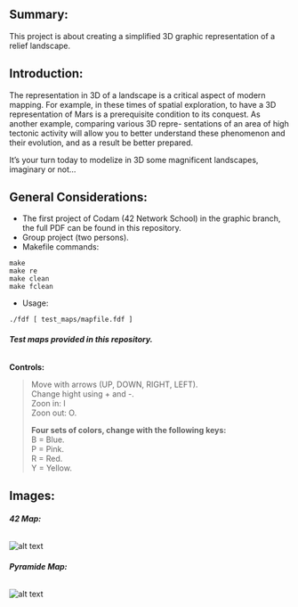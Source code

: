 ## <b> Summary: </b><br>
This project is about creating a simplified 3D graphic representation of a relief landscape.

## <b> Introduction: </b><br>
The representation in 3D of a landscape is a critical aspect of modern mapping. For example, in these times of spatial exploration, to have a 3D representation of Mars is a prerequisite condition to its conquest. As another example, comparing various 3D repre- sentations of an area of high tectonic activity will allow you to better understand these phenomenon and their evolution, and as a result be better prepared. <p>

It’s your turn today to modelize in 3D some magnificent landscapes, imaginary or not...

## <b> General Considerations: </b><br>
- The first project of Codam (42 Network School) in the graphic branch, the full PDF can be found in this repository. <br>
- Group project (two persons).
- Makefile commands: 
```
make
make re
make clean
make fclean
```
- Usage: 
```
./fdf [ test_maps/mapfile.fdf ]
```

###### <b> Test maps provided in this repository. </b><br>

<b>Controls: </b>
> Move with arrows (UP, DOWN, RIGHT, LEFT). <br>
> Change hight using + and -.<br>
> Zoon in: I<br>
> Zoon out: O.<p>
> <b>Four sets of colors, change with the following keys:</b><br>
> B = Blue.<br>
> P = Pink.<br>
> R = Red.<br>
> Y = Yellow.<br>

## <b> Images: </b><br>
###### <b> 42 Map: </b><br>
![alt text](https://i.imgur.com/RfcUH5a.png)

###### <b> Pyramide Map: </b><br>
![alt text](https://i.imgur.com/k9exSly.png)
